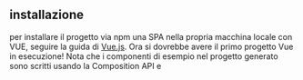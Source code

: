 ## installazione
per installare il progetto via npm una SPA nella propria macchina locale con VUE, seguire la guida di [Vue.js](https://vuejs.org/guide/quick-start.html#with-build-tools).
Ora si dovrebbe avere il primo progetto Vue in esecuzione! Nota che i componenti di esempio nel progetto generato sono scritti usando la Composition API e <script setup>, anziché la Options API


# file immagini loghi
- **public**: Queste immagini sono accessibili direttamente dall'URL senza bisogno di import.
    - *Dove metterle*: Usa public/ per immagini statiche come loghi, icone, favicon o immagini che non cambiano dinamicamente.
    Sono servite direttamente dal server e non vengono processate da Webpack o Vite.
    esempio:
    ```vue
    <template>
      <img src="/logo.png" alt="Logo" />
    </template>
    ```

- **assets**: Le immagini in src/assets/ vengono gestite da Webpack/Vite e possono essere importate nei componenti.
    - *Dove metterle*: Usa src/assets/ per immagini che vengono elaborate dal build system (es. immagini dinamiche o con binding Vue).
    esempio di come importarle nei componenti:
    ```vue
    <script setup>
        import logo from '@/assets/logo.svg';
    </script>

    <template>
        <img :src="logo" alt="Logo Vue" />
    </template>

    ```

📂 progetto-vue
│── 📂 public        <-- Immagini statiche accessibili direttamente
│     ├── logo.png  
│     ├── immagini/ 
│── 📂 src
│     ├── 📂 assets  <-- Immagini usate nei componenti
│     │     ├── logo.svg
│     │     ├── sfondo.jpg
│     ├── 📂 components
│     │     ├── Navbar.vue
│     │     ├── Home.vue
│     ├── App.vue
│── index.html
